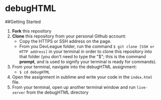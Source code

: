 # debugHTML

##Getting Started
1. **Fork** this repository
2. **Clone** this repository from your personal Github account:
    - Copy the HTTPS or SSH address on the page.
    - From you DevLeague folder, run the command `$ git clone [SSH or HTTP address]` in your terminal in order to clone this repository into that folder 
      (you don't need to type the "$"; this is the command __prompt__, and is used to signify your terminal is ready for commands).
3. From your terminal, navigate into the debugHTML assignment:
    - `$ cd debugHTML`
4. Open the assignment in sublime and write your code in the `index.html` file.
5. From your terminal, open up another terminal window and run `live-server` from the debugHTML directory

